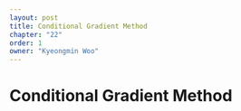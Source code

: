 ```yaml
---
layout: post
title: Conditional Gradient Method
chapter: "22"
order: 1
owner: "Kyeongmin Woo"
---
```


# Conditional Gradient Method